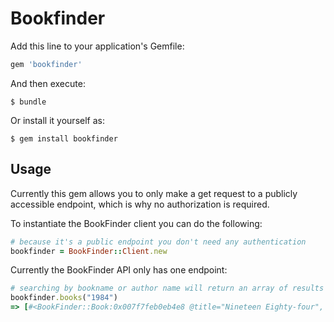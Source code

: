# Bookfinder

Add this line to your application's Gemfile:

```ruby
gem 'bookfinder'
```

And then execute:

    $ bundle

Or install it yourself as:

    $ gem install bookfinder

## Usage

Currently this gem allows you to only make a get request to a publicly accessible endpoint, which is why no authorization is required.

To instantiate the BookFinder client you can do the following:
```ruby 
# because it's a public endpoint you don't need any authentication
bookfinder = BookFinder::Client.new
```

Currently the BookFinder API only has one endpoint:
```ruby
# searching by bookname or author name will return an array of results that contain author name, title of the book, a description, and an image link
bookfinder.books("1984")
=> [#<BookFinder::Book:0x007f7feb0eb4e8 @title="Nineteen Eighty-four", @authors="George Orwell", @page_count=325, @description="Renowned urban artist Shepard Fairey's new look for Orwell's classic dystopian tale One of Britain's most popular novels.......
```
